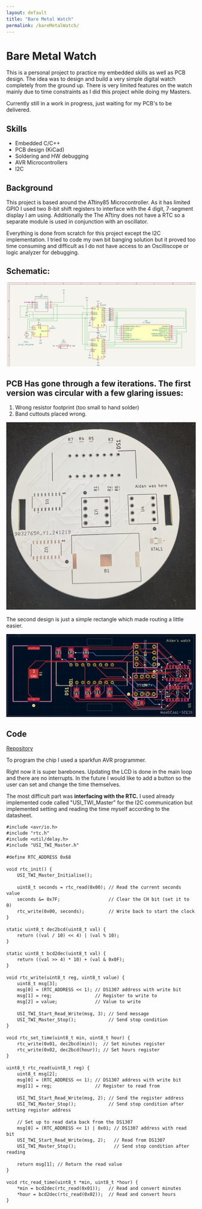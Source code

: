 ```yaml
---
layout: default
title: "Bare Metal Watch"
permalink: /bareMetalWatch/
---
```


# Bare Metal Watch
This is a personal project to practice my embedded skills as well as PCB design. The idea was to design and build a very simple digital watch completely from the ground up. There is very limited features on the watch mainly due to time constraints as I did this project while doing my Masters. 

Currently still in a work in progress, just waiting for my PCB's to be delivered. 

## Skills
- Embedded C/C++
- PCB design (KiCad)
- Soldering and HW debugging
- AVR Microcontrollers
- I2C

## Background
This project is based around the ATtiny85 Microcontroller. As it has limited GPIO I used two 8-bit shift registers to interface with the 4 digit, 7-segment display I am using. Additionally the The ATtiny does not have a RTC so a separate module is used in conjunction with an oscillator. 

Everything is done from scratch for this project except the I2C implementation. I tried to code my own bit banging solution but it proved too time consuming and difficult as I do not have access to an Oscilliscope or logic analyzer for debugging. 

## **Schematic:** 

![Schematic](/assets/images/schm.png)

## **PCB** Has gone through a few iterations. The first version was circular with a few glaring issues: 

1. Wrong resistor footprint (too small to hand solder) 
2. Band cuttouts placed wrong. 

![pcb1](/assets/images/pcb1.jpg)

The second design is just a simple rectangle which made routing a little easier. 

![pcb](/assets/images/pcb.png)

## **Code**

[Repository](https://github.com/aidanmacnichol/bareMetalWatch/tree/main/code/src)

To program the chip I used a sparkfun AVR programmer. 

Right now it is super barebones. Updating the LCD is done in the main loop and there are no interrupts. In the future I would like to add a button so the user can set and change the time themselves. 

The most difficult part was **interfacing with the RTC.** I used already implemented code called "USI_TWI_Master" for the I2C communication but implemented setting and reading the time myself according to the datasheet. 

    #include <avr/io.h>
    #include "rtc.h"
    #include <util/delay.h>
    #include "USI_TWI_Master.h"

    #define RTC_ADDRESS 0x68

    void rtc_init() {
        USI_TWI_Master_Initialise();
        
        uint8_t seconds = rtc_read(0x00); // Read the current seconds value
        seconds &= 0x7F;                  // Clear the CH bit (set it to 0)
        rtc_write(0x00, seconds);         // Write back to start the clock
    }

    static uint8_t dec2bcd(uint8_t val) {
        return ((val / 10) << 4) | (val % 10);
    }

    static uint8_t bcd2dec(uint8_t val) {
        return ((val >> 4) * 10) + (val & 0x0F);
    }

    void rtc_write(uint8_t reg, uint8_t value) {
        uint8_t msg[3];
        msg[0] = (RTC_ADDRESS << 1); // DS1307 address with write bit
        msg[1] = reg;                // Register to write to
        msg[2] = value;              // Value to write

        USI_TWI_Start_Read_Write(msg, 3); // Send message
        USI_TWI_Master_Stop();            // Send stop condition
    }

    void rtc_set_time(uint8_t min, uint8_t hour) {
        rtc_write(0x01, dec2bcd(min));  // Set minutes register
        rtc_write(0x02, dec2bcd(hour)); // Set hours register
    }

    uint8_t rtc_read(uint8_t reg) {
        uint8_t msg[2];
        msg[0] = (RTC_ADDRESS << 1); // DS1307 address with write bit
        msg[1] = reg;                // Register to read from

        USI_TWI_Start_Read_Write(msg, 2); // Send the register address
        USI_TWI_Master_Stop();            // Send stop condition after setting register address

        // Set up to read data back from the DS1307
        msg[0] = (RTC_ADDRESS << 1) | 0x01; // DS1307 address with read bit
        USI_TWI_Start_Read_Write(msg, 2);   // Read from DS1307
        USI_TWI_Master_Stop();              // Send stop condition after reading

        return msg[1]; // Return the read value
    }

    void rtc_read_time(uint8_t *min, uint8_t *hour) {
        *min = bcd2dec(rtc_read(0x01));   // Read and convert minutes
        *hour = bcd2dec(rtc_read(0x02));  // Read and convert hours
    }
